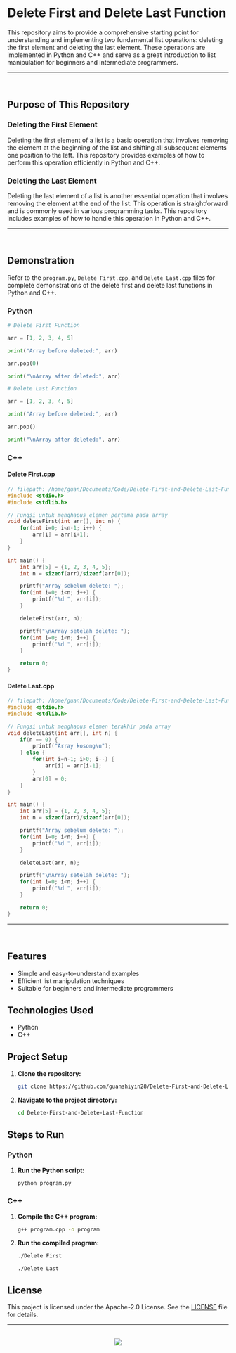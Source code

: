 # Delete First and Delete Last Function

This repository aims to provide a comprehensive starting point for understanding and implementing two fundamental list operations: deleting the first element and deleting the last element. These operations are implemented in Python and C++ and serve as a great introduction to list manipulation for beginners and intermediate programmers.

<hr><br>

## Purpose of This Repository

### Deleting the First Element

Deleting the first element of a list is a basic operation that involves removing the element at the beginning of the list and shifting all subsequent elements one position to the left. This repository provides examples of how to perform this operation efficiently in Python and C++.

### Deleting the Last Element

Deleting the last element of a list is another essential operation that involves removing the element at the end of the list. This operation is straightforward and is commonly used in various programming tasks. This repository includes examples of how to handle this operation in Python and C++.

<hr><br>

## Demonstration

Refer to the `program.py`, `Delete First.cpp`, and `Delete Last.cpp` files for complete demonstrations of the delete first and delete last functions in Python and C++.

### Python

```python
# Delete First Function

arr = [1, 2, 3, 4, 5]

print("Array before deleted:", arr)

arr.pop(0)

print("\nArray after deleted:", arr)

# Delete Last Function

arr = [1, 2, 3, 4, 5]

print("Array before deleted:", arr)

arr.pop()

print("\nArray after deleted:", arr)
```

### C++

#### Delete First.cpp

```cpp
// filepath: /home/guan/Documents/Code/Delete-First-and-Delete-Last-Function/Delete First.cpp
#include <stdio.h>
#include <stdlib.h>

// Fungsi untuk menghapus elemen pertama pada array
void deleteFirst(int arr[], int n) {
    for(int i=0; i<n-1; i++) {
        arr[i] = arr[i+1];
    }
}

int main() {
    int arr[5] = {1, 2, 3, 4, 5};
    int n = sizeof(arr)/sizeof(arr[0]);

    printf("Array sebelum delete: ");
    for(int i=0; i<n; i++) {
        printf("%d ", arr[i]);
    }

    deleteFirst(arr, n);

    printf("\nArray setelah delete: ");
    for(int i=0; i<n; i++) {
        printf("%d ", arr[i]);
    }

    return 0;
}
```

#### Delete Last.cpp

```cpp
// filepath: /home/guan/Documents/Code/Delete-First-and-Delete-Last-Function/Delete Last.cpp
#include <stdio.h>
#include <stdlib.h>

// Fungsi untuk menghapus elemen terakhir pada array
void deleteLast(int arr[], int n) {
    if(n == 0) {
        printf("Array kosong\n");
    } else {
        for(int i=n-1; i>0; i--) {
            arr[i] = arr[i-1];
        }
        arr[0] = 0;
    }
}

int main() {
    int arr[5] = {1, 2, 3, 4, 5};
    int n = sizeof(arr)/sizeof(arr[0]);

    printf("Array sebelum delete: ");
    for(int i=0; i<n; i++) {
        printf("%d ", arr[i]);
    }

    deleteLast(arr, n);

    printf("\nArray setelah delete: ");
    for(int i=0; i<n; i++) {
        printf("%d ", arr[i]);
    }

    return 0;
}
```

<hr><br>

## Features

- Simple and easy-to-understand examples
- Efficient list manipulation techniques
- Suitable for beginners and intermediate programmers

## Technologies Used

- Python
- C++

## Project Setup

1. **Clone the repository:**
   ```bash
   git clone https://github.com/guanshiyin28/Delete-First-and-Delete-Last-Function.git
   ```
2. **Navigate to the project directory:**
   ```bash
   cd Delete-First-and-Delete-Last-Function
   ```

## Steps to Run

### Python

1. **Run the Python script:**
   ```bash
   python program.py
   ```

### C++

1. **Compile the C++ program:**
   ```bash
   g++ program.cpp -o program
   ```
2. **Run the compiled program:**
   ```bash
   ./Delete First
   ```
   ```bash
   ./Delete Last
   ```

## License

This project is licensed under the Apache-2.0 License. See the [LICENSE](LICENSE) file for details.

<hr><br>

<div align="center">
  <a href="https://www.instagram.com/guanshiyin_/">
     <img src="https://capsule-render.vercel.app/api?type=waving&height=200&color=100:FF0000,20:F0F0F0&section=footer&reversal=false&textBg=false&fontAlignY=50&descAlign=48&descAlignY=59"/>
  </a>
</div>
